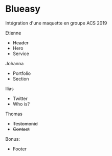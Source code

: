 # Blueasy
Intégration d'une maquette en groupe ACS 2019

Etienne 
- ~~Header~~
- Hero
- Service

Johanna
- Portfolio
- Section

Ilias
- Twitter
- Who is?

Thomas
- ~~Testomonid~~
- ~~Contact~~

Bonus:
- Footer